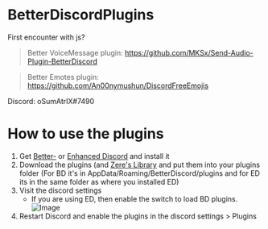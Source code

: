 # BetterDiscordPlugins
First encounter with js?

>Better VoiceMessage plugin: https://github.com/MKSx/Send-Audio-Plugin-BetterDiscord

>Better Emotes plugin: https://github.com/An00nymushun/DiscordFreeEmojis

Discord: oSumAtrIX#7490

# How to use the plugins
1. Get [Better-](https://enhanceddiscord.com) or [Enhanced Discord](https://betterdiscord.net/) and install it
1. Download the plugins (and [Zere's Library](https://raw.githubusercontent.com/rauenzi/BDPluginLibrary/master/release/0PluginLibrary.plugin.js) and put them into your plugins folder (For BD it's in AppData/Roaming/BetterDiscord/plugins and for ED its in the same folder as where you installed ED)
1. Visit the discord settings
	* If you are using ED, then enable the switch to load BD plugins. ![Image](https://i.imgur.com/BPzTLS4.png)
1. Restart Discord and enable the plugins in the discord settings > Plugins
